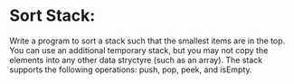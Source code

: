 # Sort Stack:

Write a program to sort a stack such that the smallest items are in the top. You can use an additional temporary stack, but you may not copy the elements into any other data stryctyre (such as an array). The stack supports the following operations: push, pop, peek, and isEmpty.
